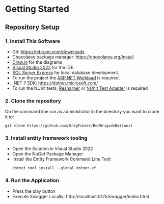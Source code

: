 # Getting Started

## Repository Setup

### 1.  Install This Software
* Git:  https://git-scm.com/downloads
* Chocolatey package manager:  https://chocolatey.org/install
* <a href="https://community.chocolatey.org/packages/drawio" target="_blank">Draw.io</a> for the diagrams
* <a href="https://community.chocolatey.org/packages/visualstudio2022community">Visual Studio 2022</a> for the IDE.
* <a href="https://community.chocolatey.org/packages/sql-server-express" target="_blank">SQL Server Express</a> for local database development.
* To run the project the <a href="https://community.chocolatey.org/packages/visualstudio2022-workload-netweb">ASP.NET Workload</a> is required. 
* .NET 7 SDK:  https://dotnet.microsoft.com/
* To run the NUnit tests, <a href="https://www.jetbrains.com/resharper/">Resharper</a> or <a href="https://marketplace.visualstudio.com/items?itemName=NUnitDevelopers.NUnit3TestAdapter">NUnit Test Adapter</a> is required

### 2.  Clone the repository
On the command line run as administrator in the directory you want to clone it to:

```dos
git clone https://github.com/GregFinzer/BedBrigadeNational
```

### 3. Install entity framework tooling
* Open the Solution in Visual Studio 2022
* Open the NuGet Package Manager
* Install the Entity Framework Command Line Tool: 
    ```dos
    dotnet tool install --global dotnet-ef
    ```
### 4. Run the Application
* Press the play button
* Execute Swagger Locally:  http://localhost:5125/swagger/index.html
    